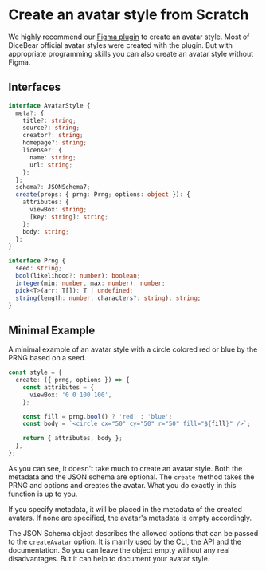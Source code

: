 # Create an avatar style from Scratch

We highly recommend our
[Figma plugin](/guides/create-an-avatar-style-with-figma) to create an avatar
style. Most of DiceBear official avatar styles were created with the plugin. But
with appropriate programming skills you can also create an avatar style without
Figma.

## Interfaces

```ts
interface AvatarStyle {
  meta?: {
    title?: string;
    source?: string;
    creator?: string;
    homepage?: string;
    license?: {
      name: string;
      url: string;
    };
  };
  schema?: JSONSchema7;
  create(props: { prng: Prng; options: object }): {
    attributes: {
      viewBox: string;
      [key: string]: string;
    };
    body: string;
  };
}

interface Prng {
  seed: string;
  bool(likelihood?: number): boolean;
  integer(min: number, max: number): number;
  pick<T>(arr: T[]): T | undefined;
  string(length: number, characters?: string): string;
}
```

## Minimal Example

A minimal example of an avatar style with a circle colored red or blue by the
PRNG based on a seed.

```ts
const style = {
  create: ({ prng, options }) => {
    const attributes = {
      viewBox: '0 0 100 100',
    };

    const fill = prng.bool() ? 'red' : 'blue';
    const body = `<circle cx="50" cy="50" r="50" fill="${fill}" />`;

    return { attributes, body };
  },
};
```

As you can see, it doesn't take much to create an avatar style. Both the
metadata and the JSON schema are optional. The `create` method takes the PRNG
and options and creates the avatar. What you do exactly in this function is up
to you.

If you specify metadata, it will be placed in the metadata of the created
avatars. If none are specified, the avatar's metadata is empty accordingly.

The JSON Schema object describes the allowed options that can be passed to the
`createAvatar` option. It is mainly used by the CLI, the API and the
documentation. So you can leave the object empty without any real disadvantages.
But it can help to document your avatar style.
